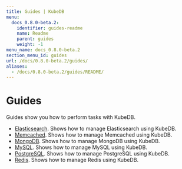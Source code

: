 ```yaml
---
title: Guides | KubeDB
menu:
  docs_0.8.0-beta.2:
    identifier: guides-readme
    name: Readme
    parent: guides
    weight: -1
menu_name: docs_0.8.0-beta.2
section_menu_id: guides
url: /docs/0.8.0-beta.2/guides/
aliases:
  - /docs/0.8.0-beta.2/guides/README/
---
```


# Guides

Guides show you how to perform tasks with KubeDB.

- [Elasticsearch](/docs/0.8.0-beta.2/guides/elasticsearch/README). Shows how to manage Elasticsearch using KubeDB.
- [Memcached](/docs/0.8.0-beta.2/guides/memcached/README). Shows how to manage Memcached using KubeDB.
- [MongoDB](/docs/0.8.0-beta.2/guides/mongodb/README). Shows how to manage MongoDB using KubeDB.
- [MySQL](/docs/0.8.0-beta.2/guides/mysql/README). Shows how to manage MySQL using KubeDB.
- [PostgreSQL](/docs/0.8.0-beta.2/guides/postgres/README). Shows how to manage PostgreSQL using KubeDB.
- [Redis](/docs/0.8.0-beta.2/guides/redis/README). Shows how to manage Redis using KubeDB.
